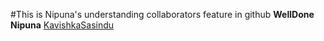 #This is Nipuna's understanding collaborators feature in github
**WellDone Nipuna**
[KavishkaSasindu](https://github.com/KavishkaSasindu)
